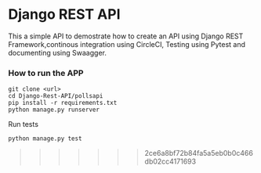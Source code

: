 # Django REST API #

This a simple API to demostrate how to create an API using Django REST Framework,continous integration using  CircleCI, Testing
 using Pytest and documenting using Swaagger.

### How to run the APP ###

```
git clone <url>
cd Django-Rest-API/pollsapi
pip install -r requirements.txt
python manage.py runserver
```

Run tests

```
python manage.py test
```

>>>>>>> 2ce6a8bf72b84fa5a5eb0b0c466db02cc4171693
